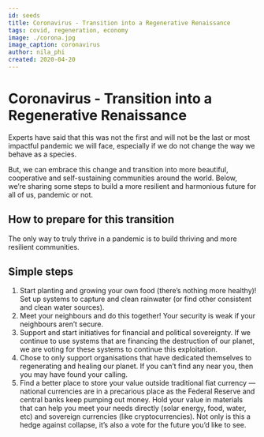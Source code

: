 ```yaml
---
id: seeds
title: Coronavirus - Transition into a Regenerative Renaissance
tags: covid, regeneration, economy
image: ./corona.jpg
image_caption: coronavirus
author: nila_phi
created: 2020-04-20
---
```



# Coronavirus - Transition into a Regenerative Renaissance

Experts have said that this was not the first and will not be the last or most impactful pandemic we will face, especially if we do not change the way we behave as a species.

But, we can embrace this change and transition into more beautiful, cooperative and self-sustaining communities around the world. Below, we’re sharing some steps to build a more resilient and harmonious future for all of us, pandemic or not.

## How to prepare for this transition

The only way to truly thrive in a pandemic is to build thriving and more resilient communities.

## Simple steps

1. Start planting and growing your own food (there’s nothing more healthy)!
Set up systems to capture and clean rainwater (or find other consistent and clean water sources).
2. Meet your neighbours and do this together! Your security is weak if your neighbours aren’t secure.
3. Support and start initiatives for financial and political sovereignty. If we continue to use systems that are financing the destruction of our planet, we are voting for these systems to continue this exploitation.
4. Chose to only support organisations that have dedicated themselves to regenerating and healing our planet. If you can’t find any near you, then you may have found your calling.
5. Find a better place to store your value outside traditional fiat currency — national currencies are in a precarious place as the Federal Reserve and central banks keep pumping out money. Hold your value in materials that can help you meet your needs directly (solar energy, food, water, etc) and sovereign currencies (like cryptocurrencies). Not only is this a hedge against collapse, it’s also a vote for the future you’d like to see.